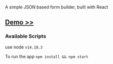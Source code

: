 A simple JSON based form builder, built with React

## [Demo >> ](https://narensulegai.github.io/form-builder/)

### Available Scripts

use node `v14.18.3`

To run the app `npm install && npm start`
